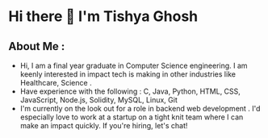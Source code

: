 # Hi there 👋  I'm Tishya Ghosh

## About Me :
* Hi, I am a final year graduate in Computer Science engineering. I am keenly interested in impact tech is making in other industries like Healthcare, Science .
* Have experience with the following : C, Java, Python, HTML, CSS, JavaScript, Node.js, Solidity, MySQL, Linux, Git
* I'm currently on the look out for a role in backend web development . I'd especially love to work at a startup on a tight knit team where I can make an impact quickly. If you're hiring, let's chat!
